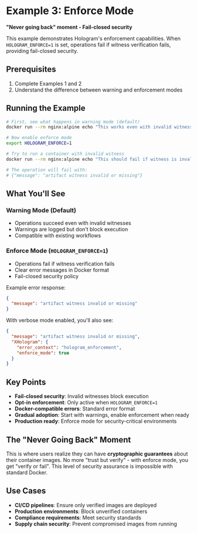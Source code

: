 # Example 3: Enforce Mode

**"Never going back" moment - Fail-closed security**

This example demonstrates Hologram's enforcement capabilities. When `HOLOGRAM_ENFORCE=1` is set, operations fail if witness verification fails, providing fail-closed security.

## Prerequisites

1. Complete Examples 1 and 2
2. Understand the difference between warning and enforcement modes

## Running the Example

```bash
# First, see what happens in warning mode (default)
docker run --rm nginx:alpine echo "This works even with invalid witness"

# Now enable enforce mode
export HOLOGRAM_ENFORCE=1

# Try to run a container with invalid witness
docker run --rm nginx:alpine echo "This should fail if witness is invalid"

# The operation will fail with:
# {"message": "artifact witness invalid or missing"}
```

## What You'll See

### Warning Mode (Default)
- Operations succeed even with invalid witnesses
- Warnings are logged but don't block execution
- Compatible with existing workflows

### Enforce Mode (`HOLOGRAM_ENFORCE=1`)
- Operations fail if witness verification fails
- Clear error messages in Docker format
- Fail-closed security policy

Example error response:
```json
{
  "message": "artifact witness invalid or missing"
}
```

With verbose mode enabled, you'll also see:
```json
{
  "message": "artifact witness invalid or missing",
  "XHologram": {
    "error_context": "hologram_enforcement",
    "enforce_mode": true
  }
}
```

## Key Points

- **Fail-closed security**: Invalid witnesses block execution
- **Opt-in enforcement**: Only active when `HOLOGRAM_ENFORCE=1`
- **Docker-compatible errors**: Standard error format
- **Gradual adoption**: Start with warnings, enable enforcement when ready
- **Production ready**: Enforce mode for security-critical environments

## The "Never Going Back" Moment

This is where users realize they can have **cryptographic guarantees** about their container images. No more "trust but verify" - with enforce mode, you get "verify or fail". This level of security assurance is impossible with standard Docker.

## Use Cases

- **CI/CD pipelines**: Ensure only verified images are deployed
- **Production environments**: Block unverified containers
- **Compliance requirements**: Meet security standards
- **Supply chain security**: Prevent compromised images from running
